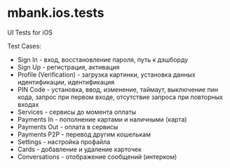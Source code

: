# mbank.ios.tests
UI Tests for iOS

Test Cases:
- Sign In - вход, восстановление пароля, путь к дэшборду
- Sign Up - регистрация, активация
- Profile (Verification) - загрузка картинки, установка данных идентификации, идентификация
- PIN Code - установка, ввод, изменение, таймаут, выключение пин кода, запрос при первом входе, отсутствие запроса при повторных входах
- Services - сервисы до момента оплаты
- Payments In - пополнение картами и наличными (карта)
- Payments Out - оплата в сервисы
- Payments P2P - перевод другим кошелькам
- Settings - настройка профайла
- Cards - добавление и удаление карточек
- Conversations - отображение сообщений (интерком)